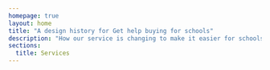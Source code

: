 ```yaml
---
homepage: true
layout: home
title: "A design history for Get help buying for schools"
description: "How our service is changing to make it easier for schools to buy things."
sections:
  title: Services
---
```

